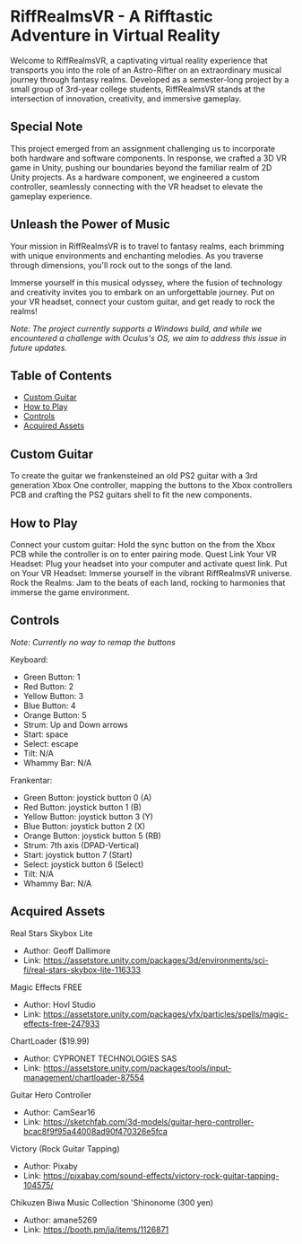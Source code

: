 # RiffRealmsVR - A Rifftastic Adventure in Virtual Reality

Welcome to RiffRealmsVR, a captivating virtual reality experience that transports you into the role of an Astro-Rifter on an extraordinary musical journey through fantasy realms. Developed as a semester-long project by a small group of 3rd-year college students, RiffRealmsVR stands at the intersection of innovation, creativity, and immersive gameplay.

## Special Note

This project emerged from an assignment challenging us to incorporate both hardware and software components. In response, we crafted a 3D VR game in Unity, pushing our boundaries beyond the familiar realm of 2D Unity projects. As a hardware component, we engineered a custom controller, seamlessly connecting with the VR headset to elevate the gameplay experience.

## Unleash the Power of Music

Your mission in RiffRealmsVR is to travel to fantasy realms, each brimming with unique environments and enchanting melodies. As you traverse through dimensions, you'll rock out to the songs of the land.

Immerse yourself in this musical odyssey, where the fusion of technology and creativity invites you to embark on an unforgettable journey. Put on your VR headset, connect your custom guitar, and get ready to rock the realms!

*Note: The project currently supports a Windows build, and while we encountered a challenge with Oculus's OS, we aim to address this issue in future updates.*

## Table of Contents

- [Custom Guitar](#custom-guitar)
- [How to Play](#how-to-play)
- [Controls](#controls)
- [Acquired Assets](#acquired-assets)

## Custom Guitar

To create the guitar we frankensteined an old PS2 guitar with a 3rd generation Xbox One controller, mapping the buttons to the Xbox controllers PCB and crafting the PS2 guitars shell to fit the new components.

## How to Play

Connect your custom guitar: Hold the sync button on the from the Xbox PCB while the controller is on to enter pairing mode.
Quest Link Your VR Headset: Plug your headset into your computer and activate quest link.
Put on Your VR Headset: Immerse yourself in the vibrant RiffRealmsVR universe.
Rock the Realms: Jam to the beats of each land, rocking to harmonies that immerse the game environment.

## Controls

*Note: Currently no way to remap the buttons*

Keyboard:
- Green Button: 	1
- Red Button:		2
- Yellow Button:	3
- Blue Button:		4
- Orange Button:	5
- Strum:			Up and Down arrows
- Start:			space
- Select:			escape
- Tilt:				N/A
- Whammy Bar:		N/A

Frankentar:
- Green Button: 	joystick button 0 (A)
- Red Button:		joystick button 1 (B)
- Yellow Button:	joystick button 3 (Y)
- Blue Button:		joystick button 2 (X)
- Orange Button:	joystick button 5 (RB)
- Strum:			7th axis (DPAD-Vertical)
- Start:			joystick button 7 (Start)
- Select:			joystick button 6 (Select)
- Tilt:				N/A
- Whammy Bar:		N/A

## Acquired Assets

Real Stars Skybox Lite
- Author:	Geoff Dallimore
- Link: 	https://assetstore.unity.com/packages/3d/environments/sci-fi/real-stars-skybox-lite-116333

Magic Effects FREE
- Author: Hovl Studio
- Link: 	https://assetstore.unity.com/packages/vfx/particles/spells/magic-effects-free-247933

ChartLoader ($19.99)
- Author: CYPRONET TECHNOLOGIES SAS
- Link: 	https://assetstore.unity.com/packages/tools/input-management/chartloader-87554

Guitar Hero Controller
- Author:	CamSear16
- Link:	https://sketchfab.com/3d-models/guitar-hero-controller-bcac8f9f95a44008ad90f470326e5fca

Victory (Rock Guitar Tapping)
- Author: Pixaby
- Link: 	https://pixabay.com/sound-effects/victory-rock-guitar-tapping-104575/

Chikuzen Biwa Music Collection 'Shinonome (300 yen) 
- Author: amane5269
- Link: 	https://booth.pm/ja/items/1126871